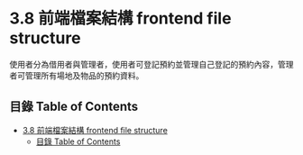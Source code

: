# 3.8 前端檔案結構 frontend file structure
使用者分為借用者與管理者，使用者可登記預約並管理自己登記的預約內容，管理者可管理所有場地及物品的預約資料。  

## 目錄 Table of Contents
- [3.8 前端檔案結構 frontend file structure](#38-前端檔案結構-frontend-file-structure)
  - [目錄 Table of Contents](#目錄-table-of-contents)

